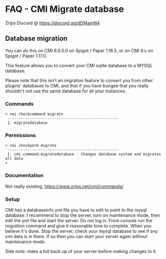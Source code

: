# FAQ - CMI Migrate database

Zrips Discord @ https://discord.gg/dDMamN4 

## Database migration

You can do this on CMI 8.8.5.0 on Spigot / Paper 1.16.5, or on CMI 9.x on Spigot / Paper 1.17.0.

This feature allows you to convert your CMI sqlite database to a MYSQL database.

Please note that this isn't an migration feature to convert you from other plugins' databases to CMI, and that if you have bungee that you really shouldn't not use the same database for all your instances.

### Commands

```
> cmi checkcommand migrate
 --------------------------------------------------
 1. migratedatabase
```

### Permissions

```
> cmi checkperm migrate
 --------------------------------------------------
 1. cmi.command.migratedatabase - Changes database system and migrates all data
>
```

### Documentation

Not really existing, https://www.zrips.net/cmi/commands/

### Setup

CMI has a databaseinfo.yml file you have to edit to point to the mysql database. I recommend to stop the server, turn on maintenance mode, then edit the yml file and start the server. Do not log in. From console run the migration command and give it reasonable time to complete. When you believe it's done. Stop the server, check your mysql database to see if any cmi data is in there. If so then you can start your server again without maintenance mode. 

Side note: make a full back up of your server before making changes to it.
